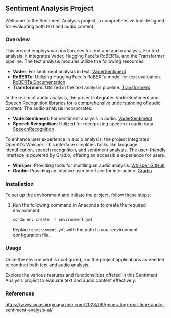 ## Sentiment Analysis Project

Welcome to the Sentiment Analysis project, a comprehensive tool designed for evaluating both text and audio content.

### Overview
This project employs various libraries for text and audio analysis. For text analysis, it integrates Vader, Hugging Face's RoBERTa, and the Transformer pipeline. The text analysis modules utilize the following resources:

- **Vader**: For sentiment analysis in text. [VaderSentiment](https://pypi.org/project/vaderSentiment/)
- **RoBERTa**: Utilizing Hugging Face's RoBERTa model for text evaluation. [RoBERTa Documentation](https://huggingface.co/docs/transformers/model_doc/roberta)
- **Transformers**: Utilized in the text analysis pipeline. [Transformers](https://pypi.org/project/transformers/)

In the realm of audio analysis, the project integrates VaderSentiment and Speech Recognition libraries for a comprehensive understanding of audio content. The audio analysis incorporates:

- **VaderSentiment**: For sentiment analysis in audio. [VaderSentiment](https://pypi.org/project/vaderSentiment/)
- **Speech Recognition**: Utilized for recognizing speech in audio data. [SpeechRecognition](https://pypi.org/project/SpeechRecognition/)

To enhance user experience in audio analysis, the project integrates OpenAI's Whisper. This interface simplifies tasks like language identification, speech recognition, and sentiment analysis. The user-friendly interface is powered by Gradio, offering an accessible experience for users.

- **Whisper**: Providing tools for multilingual audio analysis. [Whisper GitHub](https://github.com/openai/whisper)
- **Gradio**: Providing an intuitive user interface for interaction. [Gradio](https://www.gradio.app/)

### Installation
To set up the environment and initiate the project, follow these steps:

1. Run the following command in Anaconda to create the required environment:
   ```bash
   conda env create -f environment.yml
   ```
   Replace `environment.yml` with the path to your environment configuration file.

### Usage
Once the environment is configured, run the project applications as needed to conduct both text and audio analysis.

Explore the various features and functionalities offered in this Sentiment Analysis project to evaluate text and audio content effectively.

### References
https://www.smashingmagazine.com/2023/09/generating-real-time-audio-sentiment-analysis-ai/